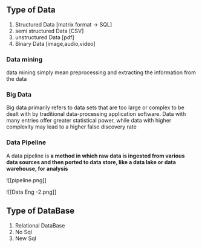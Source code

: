 ## Type of Data

1. Structured Data [matrix format -> SQL] 
2. semi structured Data [CSV]
 3. unstructured Data [pdf]
 4. Binary Data [image,audio,video]


### Data mining

data mining simply mean preprocessing and extracting the information from the data


### Big Data

Big data primarily refers to data sets that are too large or complex to be dealt with by traditional data-processing application software. Data with many entries offer greater statistical power, while data with higher complexity may lead to a higher false discovery rate

### Data Pipeline

A data pipeline is **a method in which raw data is ingested from various data sources and then ported to data store, like a data lake or data warehouse, for analysis**

![[pipeline.png]]


![[Data Eng -2.png]]


## Type of DataBase

1. Relational DataBase
2. No Sql
3. New Sql
